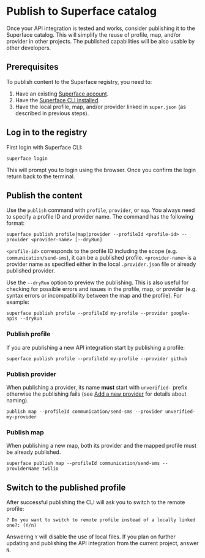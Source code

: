 # Publish to Superface catalog

Once your API integration is tested and works, consider publishing it to the Superface catalog. This will simplify the reuse of profile, map, and/or provider in other projects. The published capabilities will be also usable by other developers.

<!-- TODO: Note about private capabilities / registries -->

## Prerequisites

To publish content to the Superface registry, you need to:

1. Have an existing [Superface account](https://superface.ai/).
2. Have the [Superface CLI installed](./setup-the-environment.md).
3. Have the local profile, map, and/or provider linked in `super.json` (as described in previous steps).

## Log in to the registry

First login with Superface CLI:

```shell
superface login
```

This will prompt you to login using the browser. Once you confirm the login return back to the terminal.

## Publish the content

Use the `publish` command with `profile`, `provider`, or `map`. You always need to specify a profile ID and provider name. The command has the following format:

```shell
superface publish profile|map|provider --profileId <profile-id> --provider <provider-name> [--dryRun]
```

`<profile-id>` corresponds to the profile ID including the scope (e.g. `communication/send-sms`), it can be a published profile. `<provider-name>` is a provider name as specified either in the local `.provider.json` file or already published provider.

Use the `--dryRun` option to preview the publishing. This is also useful for checking for possible errors and issues in the profile, map, or provider (e.g. syntax errors or incompatibility between the map and the profile). For example:

```shell
superface publish profile --profileId my-profile --provider google-apis --dryRun
```

### Publish profile

If you are publishing a new API integration start by publishing a profile:

```shell
superface publish profile --profileId my-profile --provider github
```

### Publish provider

When publishing a provider, its name **must** start with `unverified-` prefix otherwise the publishing fails (see [Add a new provider](add-new-provider.md) for details about naming).

```shell
publish map --profileId communication/send-sms --provider unverified-my-provider
```

<!-- TODO: Migrating from local provider w/out prefix -->

### Publish map

When publishing a new map, both its provider and the mapped profile must be already published.

```shell
superface publish map --profileId communication/send-sms --providerName twilio
```

## Switch to the published profile

After successful publishing the CLI will ask you to switch to the remote profile:

```
? Do you want to switch to remote profile instead of a locally linked one?: (Y/n)
```

Answering `Y` will disable the use of local files. If you plan on further updating and publishing the API integration from the current project, answer `N`.

<!-- TODO: Notes about versioning & updating -->

